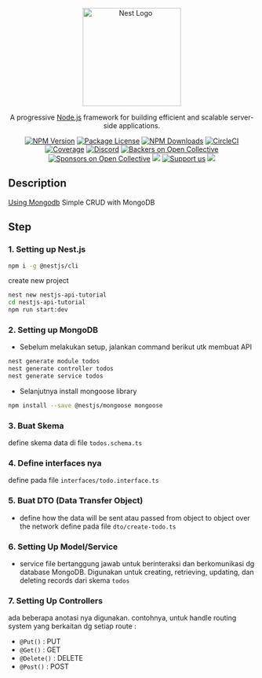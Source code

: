 <p align="center">
  <a href="http://nestjs.com/" target="blank"><img src="https://nestjs.com/img/logo-small.svg" width="200" alt="Nest Logo" /></a>
</p>

[circleci-image]: https://img.shields.io/circleci/build/github/nestjs/nest/master?token=abc123def456
[circleci-url]: https://circleci.com/gh/nestjs/nest

  <p align="center">A progressive <a href="http://nodejs.org" target="_blank">Node.js</a> framework for building efficient and scalable server-side applications.</p>
    <p align="center">
<a href="https://www.npmjs.com/~nestjscore" target="_blank"><img src="https://img.shields.io/npm/v/@nestjs/core.svg" alt="NPM Version" /></a>
<a href="https://www.npmjs.com/~nestjscore" target="_blank"><img src="https://img.shields.io/npm/l/@nestjs/core.svg" alt="Package License" /></a>
<a href="https://www.npmjs.com/~nestjscore" target="_blank"><img src="https://img.shields.io/npm/dm/@nestjs/common.svg" alt="NPM Downloads" /></a>
<a href="https://circleci.com/gh/nestjs/nest" target="_blank"><img src="https://img.shields.io/circleci/build/github/nestjs/nest/master" alt="CircleCI" /></a>
<a href="https://coveralls.io/github/nestjs/nest?branch=master" target="_blank"><img src="https://coveralls.io/repos/github/nestjs/nest/badge.svg?branch=master#9" alt="Coverage" /></a>
<a href="https://discord.gg/G7Qnnhy" target="_blank"><img src="https://img.shields.io/badge/discord-online-brightgreen.svg" alt="Discord"/></a>
<a href="https://opencollective.com/nest#backer" target="_blank"><img src="https://opencollective.com/nest/backers/badge.svg" alt="Backers on Open Collective" /></a>
<a href="https://opencollective.com/nest#sponsor" target="_blank"><img src="https://opencollective.com/nest/sponsors/badge.svg" alt="Sponsors on Open Collective" /></a>
  <a href="https://paypal.me/kamilmysliwiec" target="_blank"><img src="https://img.shields.io/badge/Donate-PayPal-ff3f59.svg"/></a>
    <a href="https://opencollective.com/nest#sponsor"  target="_blank"><img src="https://img.shields.io/badge/Support%20us-Open%20Collective-41B883.svg" alt="Support us"></a>
  <a href="https://twitter.com/nestframework" target="_blank"><img src="https://img.shields.io/twitter/follow/nestframework.svg?style=social&label=Follow"></a>
</p>
  <!--[![Backers on Open Collective](https://opencollective.com/nest/backers/badge.svg)](https://opencollective.com/nest#backer)
  [![Sponsors on Open Collective](https://opencollective.com/nest/sponsors/badge.svg)](https://opencollective.com/nest#sponsor)-->

## Description

[Using Mongodb](https://kinsta.com/knowledgebase/nestjs/) Simple CRUD with MongoDB

## Step

### 1.  Setting up Nest.js

```bash
npm i -g @nestjs/cli
```

create new project

```bash
nest new nestjs-api-tutorial
cd nestjs-api-tutorial
npm run start:dev
```

### 2. Setting up MongoDB
- Sebelum melakukan setup, jalankan command berikut utk membuat API
```bash
nest generate module todos
nest generate controller todos
nest generate service todos
```
- Selanjutnya install mongoose library
```bash
npm install --save @nestjs/mongoose mongoose
```

### 3. Buat Skema
  define skema data di file `todos.schema.ts`

### 4. Define interfaces nya
  define pada file `interfaces/todo.interface.ts`

### 5. Buat DTO (Data Transfer Object)
  - define how the data will be sent atau passed from object to object over the network
  define pada file `dto/create-todo.ts`

### 6. Setting Up Model/Service
  - service file bertanggung jawab untuk berinteraksi dan berkomunikasi dg database MongoDB. Digunakan untuk creating, retrieving, updating, dan deleting records dari skema `todos`

### 7. Setting Up Controllers
ada beberapa anotasi nya digunakan. contohnya, untuk handle routing system yang berkaitan dg setiap route :
- `@Put()` : PUT
- `@Get()` : GET
- `@Delete()` : DELETE
- `@Post()` : POST




